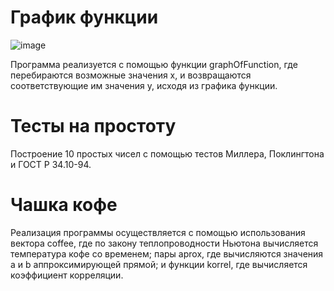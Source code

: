 # График функции 
![image](https://github.com/sojfowpw/3rd_laba/assets/161732477/10f4f690-b95c-49d8-90f2-8d95ebaa2796)

Программа реализуется с помощью функции graphOfFunction, где перебираются возможные значения х, и возвращаются соответствующие им значения y, исходя из графика функции.

# Тесты на простоту
Построение 10 простых чисел с помощью тестов Миллера, Поклингтона и ГОСТ Р 34.10-94.

# Чашка кофе
Реализация программы осуществляется с помощью использования вектора coffee, где по закону теплопроводности Ньютона вычисляется температура кофе со временем; пары aprox, где вычисляются значения a и b аппроксимирующей прямой; и функции korrel, где вычисляется коэффициент корреляции.
